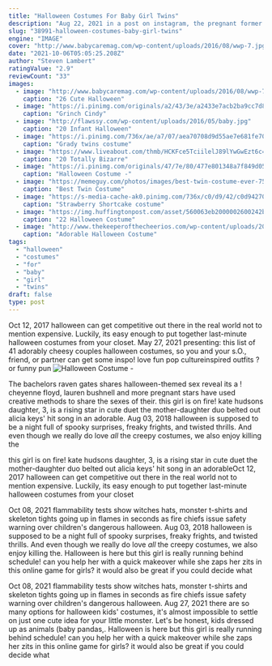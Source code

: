 ```yaml
---
title: "Halloween Costumes For Baby Girl Twins"
description: "Aug 22, 2021 in a post on instagram, the pregnant former reality tv star, 32, can be seen posing with her little girl during their getaway to the greek island of crete. The star, who announced in june that she is"
slug: "38991-halloween-costumes-baby-girl-twins"
engine: "IMAGE"
cover: "http://www.babycaremag.com/wp-content/uploads/2016/08/wwp-7.jpg"
date: "2021-10-06T05:05:25.208Z"
author: "Steven Lambert"
ratingValue: "2.9"
reviewCount: "33"
images:
  - image: "http://www.babycaremag.com/wp-content/uploads/2016/08/wwp-7.jpg"
    caption: "26 Cute Halloween"
  - image: "https://i.pinimg.com/originals/a2/43/3e/a2433e7acb2ba9cc7d87b0f5984a2e33.jpg"
    caption: "Grinch Cindy"
  - image: "http://flawssy.com/wp-content/uploads/2016/05/baby.jpg"
    caption: "20 Infant Halloween"
  - image: "https://i.pinimg.com/736x/ae/a7/07/aea70708d9d55ae7e681fe705a847562--twin-costumes-halloween-diy.jpg"
    caption: "Grady twins costume"
  - image: "https://www.liveabout.com/thmb/HCKFce5TciilelJ89lYwGwEzt6c=/768x0/filters:no_upscale():max_bytes(150000):strip_icc()/Newborn-Turkey-Costume-580ec96b5f9b58564c37dd39.jpg"
    caption: "20 Totally Bizarre"
  - image: "https://i.pinimg.com/originals/47/7e/80/477e801348a7f849d0589dbb98dd8c82.jpg"
    caption: "Halloween Costume -"
  - image: "https://memeguy.com/photos/images/best-twin-costume-ever-75980.jpg"
    caption: "Best Twin Costume"
  - image: "https://s-media-cache-ak0.pinimg.com/736x/c0/d9/42/c0d942708cf9ae145cc9cc556b651700--strawberry-shortcake-costume-strawberry-dress.jpg"
    caption: "Strawberry Shortcake costume"
  - image: "https://img.huffingtonpost.com/asset/560063eb2000002600242bb8.jpeg?ops=scalefit_600_noupscale"
    caption: "22 Halloween Costume"
  - image: "http://www.thekeeperofthecheerios.com/wp-content/uploads/2017/07/baby-grinch-costume.jpg"
    caption: "Adorable Halloween Costume"
tags:
  - "halloween"
  - "costumes"
  - "for"
  - "baby"
  - "girl"
  - "twins"
draft: false
type: post
---
```


Oct 12, 2017 halloween can get competitive out there in the real world  not to mention expensive. Luckily, its easy enough to put together last-minute halloween costumes from your closet. May 27, 2021 presenting: this list of 41 adorably cheesy couples halloween costumes, so you and your s.O., friend, or partner can get some inspo! love fun pop cultureinspired outfits ? or funny pun
![Halloween Costume -](https://i.pinimg.com/originals/47/7e/80/477e801348a7f849d0589dbb98dd8c82.jpg "Halloween Costume -")

The bachelors raven gates shares halloween-themed sex reveal its a ! cheyenne floyd, lauren bushnell and more pregnant stars have used creative methods to share the sexes of their. this girl is on fire! kate hudsons daughter, 3, is a rising star in cute duet the mother-daughter duo belted out alicia keys&#39; hit song in an adorable. Aug 03, 2018 halloween is supposed to be a night full of spooky surprises, freaky frights, and twisted thrills. And even though we really do love *all* the creepy costumes, we also enjoy killing the
<!--inArticleAds-->

<!--galleryOne-->

this girl is on fire! kate hudsons daughter, 3, is a rising star in cute duet the mother-daughter duo belted out alicia keys' hit song in an adorableOct 12, 2017 halloween can get competitive out there in the real world  not to mention expensive. Luckily, its easy enough to put together last-minute halloween costumes from your closet
<!--inArticleAds-->

<!--galleryTwo-->

Oct 08, 2021 flammability tests show witches hats, monster t-shirts and skeleton tights going up in flames in seconds as fire chiefs issue safety warning over children's dangerous halloween. Aug 03, 2018 halloween is supposed to be a night full of spooky surprises, freaky frights, and twisted thrills. And even though we really do love *all* the creepy costumes, we also enjoy killing the. Halloween is here but this girl is really running behind schedule! can you help her with a quick makeover while she zaps her zits in this online game for girls? it would also be great if you could decide what
<!--galleryThree-->

Oct 08, 2021 flammability tests show witches hats, monster t-shirts and skeleton tights going up in flames in seconds as fire chiefs issue safety warning over children's dangerous halloween. Aug 27, 2021 there are so many options for halloween kids' costumes, it's almost impossible to settle on just one cute idea for your little monster. Let's be honest, kids dressed up as animals (baby pandas,. Halloween is here but this girl is really running behind schedule! can you help her with a quick makeover while she zaps her zits in this online game for girls? it would also be great if you could decide what